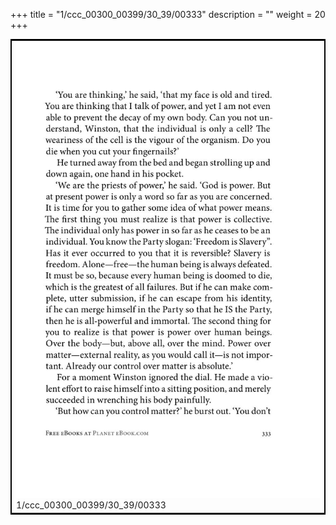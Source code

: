 +++
title = "1/ccc_00300_00399/30_39/00333"
description = ""
weight = 20
+++

<table style="border:2px solid black;max-width:800px;max-height:800px;" 
><tr><td>
<img class="center-fit-jpg"
src="/jpg_/out_jpg_1984__333.jpg">
1/ccc_00300_00399/30_39/00333
</img></td></tr></table>
